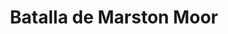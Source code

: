 ﻿---
title: "Batalla de Marston Moor"
permalink: periodes_790.html
layout: periode
dataInici: 1644-07-02
sidebar: periodes
pares:
  - 522:
    title: "Primera Guerra Civil Inglesa"
    dataInici: "(1642)"
    dataFi: "(1646)"

fills:
jocsPrincipals:
jocsEscenaris:
jocsEpoca:
  - title: "Table Battles"
    bggId: 230650
    escenari: "Marston Moor"
    dataInici: 
    dataFi: 

  - title: "This Accursed Civil War"
    bggId: 3408
    escenari: "Marston Moor"
    dataInici: 
    dataFi: 

  - title: "Musket & Pike"
    bggId: 11514
    escenari: "Marston Moor"
    dataInici: 
    dataFi: 

  - title: "Royalists & Roundheads"
    bggId: 9233
    escenari: "Marston Moor"
    dataInici: 
    dataFi: 

jocsEpocaEscenaris:
---
